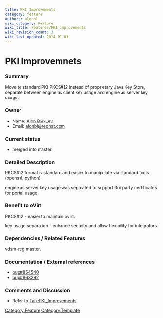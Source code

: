 ```yaml
---
title: PKI Improvements
category: feature
authors: alonbl
wiki_category: Feature
wiki_title: Features/PKI Improvements
wiki_revision_count: 3
wiki_last_updated: 2014-07-01
---
```


# PKI Improvemnets

### Summary

Move to standard PKI PKCS#12 instead of proprietary Java Key Store, separate between engine as client key usage and engine as server key usage.

### Owner

*   Name: [Alon Bar-Lev](User:Alonbl)
*   Email: <alonbl@redhat.com>

### Current status

*   merged into master.

### Detailed Description

PKCS#12 format is standard and easier to manipulate via standard tools (openssl, python).

engine as server key usage was separated to support 3rd party certificates for portal usage.

### Benefit to oVirt

PKCS#12 - easier to maintain ovirt.

key usage separation - enhance security and allow flexibility for integrators.

### Dependencies / Related Features

vdsm-reg master.

### Documentation / External references

*   [bug#854540](https://bugzilla.redhat.com/show_bug.cgi?id=854540)
*   [bug#863292](https://bugzilla.redhat.com/show_bug.cgi?id=863292)

### Comments and Discussion

*   Refer to <Talk:PKI_Improvements>

<Category:Feature> <Category:Template>
